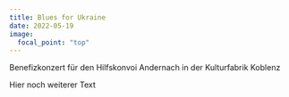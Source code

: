 ```yaml
---
title: Blues for Ukraine
date: 2022-05-19
image:
  focal_point: "top"
---
```


Benefizkonzert für den Hilfskonvoi Andernach in der Kulturfabrik Koblenz

<!--more-->

Hier noch weiterer Text
